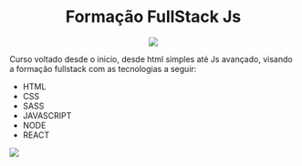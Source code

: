 <h1 align="center"> Formação FullStack Js </h1>
<p align="center">
<img src="http://img.shields.io/static/v1?label=STATUS&message=EM%20DESENVOLVIMENTO&color=GREEN&style=for-the-badge"/>
</p>


<p>Curso voltado desde o inicio, desde html simples até Js avançado, visando a formação fullstack com as tecnologias a seguir:</p>

<ul>
  <li>HTML</li>
  <li>CSS</li>
  <li>SASS</li>
  <li>JAVASCRIPT</li>
  <li>NODE</li>
  <li>REACT</li>
</ul>


<img src="https://drive.google.com/file/d/1Oyt_DJPsdZBeBEjKsvPwGvdIvL26ng6r/view?usp=share_link"/>
